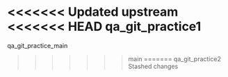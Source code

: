 <<<<<<< Updated upstream
<<<<<<< HEAD
qa_git_practice1
=======
qa_git_practice_main
>>>>>>> main
=======
qa_git_practice2
>>>>>>> Stashed changes
